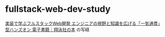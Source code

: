 # fullstack-web-dev-study

[実装で学ぶフルスタックWeb開発 エンジニアの視野と知識を広げる「一気通貫」型ハンズオン 電子書籍｜翔泳社の本](https://www.shoeisha.co.jp/book/detail/9784798179834) の写経